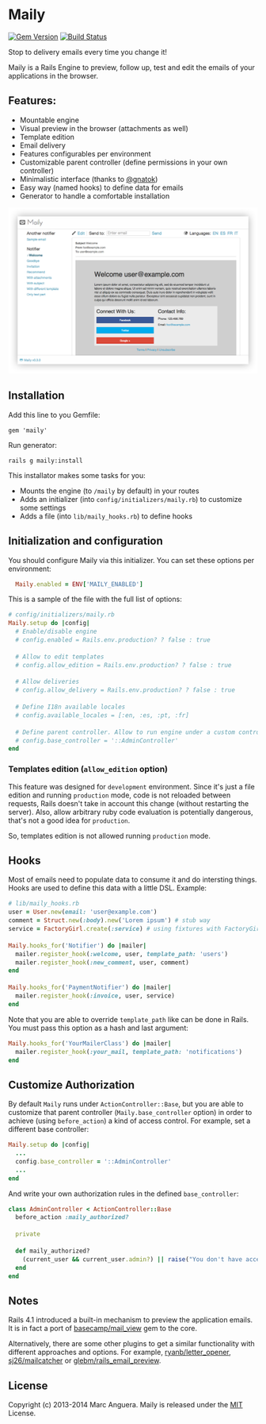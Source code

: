 # Maily

[![Gem Version](https://badge.fury.io/rb/maily.svg)](http://badge.fury.io/rb/maily) [![Build Status](https://travis-ci.org/markets/maily.svg?branch=master)](https://travis-ci.org/markets/maily)

Stop to delivery emails every time you change it!

Maily is a Rails Engine to preview, follow up, test and edit the emails of your applications in the browser.

## Features:

* Mountable engine
* Visual preview in the browser (attachments as well)
* Template edition
* Email delivery
* Features configurables per environment
* Customizable parent controller (define permissions in your own controller)
* Minimalistic interface (thanks to [@gnatok](https://github.com/gnatok))
* Easy way (named hooks) to define data for emails
* Generator to handle a comfortable installation

![](screenshot.png)

## Installation
Add this line to you Gemfile:

```
gem 'maily'
```

Run generator:

```
rails g maily:install
```

This installator makes some tasks for you:

* Mounts the engine (to `/maily` by default) in your routes
* Adds an initializer (into `config/initializers/maily.rb`) to customize some settings
* Adds a file (into `lib/maily_hooks.rb`) to define hooks

## Initialization and configuration
You should configure Maily via this initializer. You can set these options per environment:

```ruby
  Maily.enabled = ENV['MAILY_ENABLED']
```

This is a sample of the file with the full list of options:

```ruby
# config/initializers/maily.rb
Maily.setup do |config|
  # Enable/disable engine
  # config.enabled = Rails.env.production? ? false : true

  # Allow to edit templates
  # config.allow_edition = Rails.env.production? ? false : true

  # Allow deliveries
  # config.allow_delivery = Rails.env.production? ? false : true

  # Define I18n available locales
  # config.available_locales = [:en, :es, :pt, :fr]

  # Define parent controller. Allow to run engine under a custom controller
  # config.base_controller = '::AdminController'
end
```

### Templates edition (`allow_edition` option)
This feature was designed for `development` environment. Since it's just a file edition and running `production` mode, code is not reloaded between requests, Rails doesn't take in account this change (without restarting the server). Also, allow arbitrary ruby code evaluation is potentially dangerous, that's not a good idea for `production`.

So, templates edition is not allowed running `production` mode.


## Hooks
Most of emails need to populate data to consume it and do intersting things. Hooks are used to define this data with a little DSL. Example:

```ruby
# lib/maily_hooks.rb
user = User.new(email: 'user@example.com')
comment = Struct.new(:body).new('Lorem ipsum') # stub way
service = FactoryGirl.create(:service) # using fixtures with FactoryGirl

Maily.hooks_for('Notifier') do |mailer|
  mailer.register_hook(:welcome, user, template_path: 'users')
  mailer.register_hook(:new_comment, user, comment)
end

Maily.hooks_for('PaymentNotifier') do |mailer|
  mailer.register_hook(:invoice, user, service)
end
```

Note that you are able to override `template_path` like can be done in Rails. You must pass this option as a hash and last argument:

```ruby
Maily.hooks_for('YourMailerClass') do |mailer|
  mailer.register_hook(:your_mail, template_path: 'notifications')
end
```

## Customize Authorization
By default `Maily` runs under `ActionController::Base`, but you are able to customize that parent controller (`Maily.base_controller` option) in order to achieve (using `before_action`) a kind of access control. For example, set a different base controller:

```ruby
Maily.setup do |config|
  ...
  config.base_controller = '::AdminController'
  ...
end
```

And write your own authorization rules in the defined `base_controller`:

```ruby
class AdminController < ActionController::Base
  before_action :maily_authorized?

  private

  def maily_authorized?
    (current_user && current_user.admin?) || raise("You don't have access to this section!")
  end
end
```

## Notes
Rails 4.1 introduced a built-in mechanism to preview the application emails. It is in fact a port of [basecamp/mail_view](https://github.com/basecamp/mail_view) gem to the core.

Alternatively, there are some other plugins to get a similar functionality with different approaches and options. For example, [ryanb/letter_opener](https://github.com/ryanb/letter_opener), [sj26/mailcatcher](https://github.com/sj26/mailcatcher) or [glebm/rails_email_preview](https://github.com/glebm/rails_email_preview).

## License
Copyright (c) 2013-2014 Marc Anguera. Maily is released under the [MIT](MIT-LICENSE) License.
